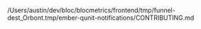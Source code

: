 /Users/austin/dev/bloc/blocmetrics/frontend/tmp/funnel-dest_Orbont.tmp/ember-qunit-notifications/CONTRIBUTING.md
